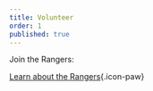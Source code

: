 ```yaml
---
title: Volunteer
order: 1
published: true
---
```


<!--Big Bad Con is a purely volunteer run organization. Starting in early 2023 we'll re-open recruitment for Rangers. Check back here to join the team!--> 

Join the Rangers:

[Learn about the Rangers](https://www.bigbadcon.com/rangers/){.icon-paw}

<!--[Sign up to help!](https://www.bigbadcon.com/volunteer-shifts/){.icon-pencil-square}--> 
